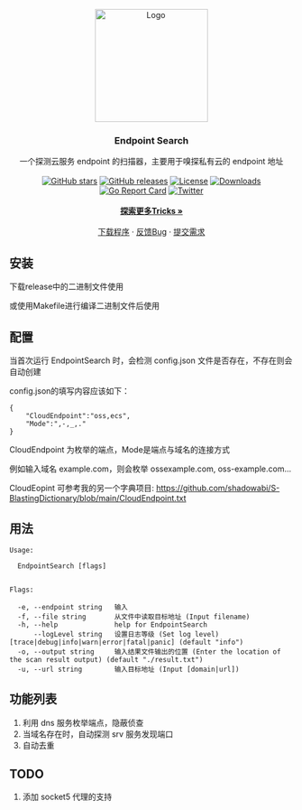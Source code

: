 <p align="center">
  <a href="https://github.com/wgpsec/ENScan_GO">
    <img src="https://github.com/wgpsec/EndpointSearch/assets/16091665/9a26fcef-26fe-4f6b-8c8f-905cdd066296" alt="Logo" width="200" height="200">
  </a>
  <h3 align="center">Endpoint Search</h3>
  <p align="center">
    一个探测云服务 endpoint 的扫描器，主要用于嗅探私有云的 endpoint 地址
    <br />
          <br />
<a href="https://github.com/wgpsec/ENScan_GO/stargazers"><img alt="GitHub stars" src="https://img.shields.io/github/stars/wgpsec/EndpointSearch"/></a>
<a href="https://github.com/wgpsec/ENScan_GO/releases"><img alt="GitHub releases" src="https://img.shields.io/github/release/wgpsec/EndpointSearch"/></a>
<a href="https://github.com/wgpsec/ENScan_GO/blob/main/LICENSE"><img alt="License" src="https://img.shields.io/badge/License-Apache%202.0-blue.svg"/></a>
<a href="https://github.com/wgpsec/ENScan_GO/releases"><img alt="Downloads" src="https://img.shields.io/github/downloads/wgpsec/EndpointSearch/total?color=brightgreen"/></a>
<a href="https://goreportcard.com/report/github.com/wgpsec/ENScan_GO"><img alt="Go Report Card" src="https://goreportcard.com/badge/github.com/wgpsec/EndpointSearch"/></a>
<a href="https://twitter.com/wgpsec"><img alt="Twitter" src="https://img.shields.io/twitter/follow/wgpsec?label=Followers&style=social" /></a>
<br>
<br>
<a href="https://github.com/wgpsec/EndpointSearch/discussions"><strong>探索更多Tricks »</strong></a>
      <br/>
    <br />
    <a href="https://github.com/wgpsec/EndpointSearch/releases">下载程序</a>
    ·
    <a href="https://github.com/wgpsec/EndpointSearch/issues">反馈Bug</a>
    ·
    <a href="https://github.com/wgpsec/EndpointSearch/discussions">提交需求</a>
  </p>

## 安装

下载release中的二进制文件使用

或使用Makefile进行编译二进制文件后使用

## 配置
当首次运行 EndpointSearch 时，会检测 config.json 文件是否存在，不存在则会自动创建

config.json的填写内容应该如下：
```
{
	"CloudEndpoint":"oss,ecs",
	"Mode":",-,_,."
}
```
CloudEndpoint 为枚举的端点，Mode是端点与域名的连接方式

例如输入域名 example.com，则会枚举 ossexample.com, oss-example.com...

CloudEopint 可参考我的另一个字典项目: https://github.com/shadowabi/S-BlastingDictionary/blob/main/CloudEndpoint.txt

## 用法
```
Usage:

  EndpointSearch [flags]


Flags:

  -e, --endpoint string   输入
  -f, --file string       从文件中读取目标地址 (Input filename)
  -h, --help              help for EndpointSearch
      --logLevel string   设置日志等级 (Set log level) [trace|debug|info|warn|error|fatal|panic] (default "info")
  -o, --output string     输入结果文件输出的位置 (Enter the location of the scan result output) (default "./result.txt")
  -u, --url string        输入目标地址 (Input [domain|url])

```

## 功能列表

1. 利用 dns 服务枚举端点，隐蔽侦查
2. 当域名存在时，自动探测 srv 服务发现端口
3. 自动去重

## TODO
1. 添加 socket5 代理的支持

